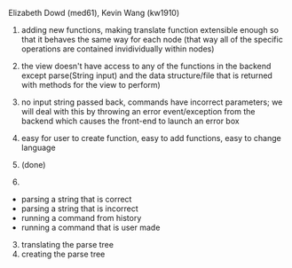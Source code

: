 Elizabeth Dowd (med61), Kevin Wang (kw1910)

1. adding new functions, making translate function extensible enough so that it behaves the same way for each node (that way all of the specific operations are contained invidividually within nodes)
2. the view doesn't have access to any of the functions in the backend except parse(String input) and the data structure/file that is returned with methods for the view to perform)
3. no input string passed back, commands have incorrect parameters; we will deal with this by throwing an error event/exception from the backend which causes the front-end to launch an error box
4. easy for user to create function, easy to add functions, easy to change language

1. (done)
2. 
* parsing a string that is correct
* parsing a string that is incorrect
* running a command from history
* running a command that is user made
3. translating the parse tree
4. creating the parse tree